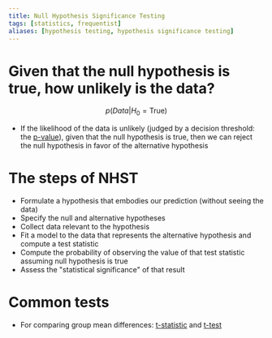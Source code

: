 ```yaml
---
title: Null Hypothesis Significance Testing
tags: [statistics, frequentist]
aliases: [hypothesis testing, hypothesis significance testing]
---
```

# Given that the null hypothesis is true, how unlikely is the data? 

$$p(Data|H_0 = \text{True})$$

- If the likelihood of the data is unlikely (judged by a decision threshold: the [p-value](notes/statistics/p-value.md)), given that the null hypothesis is true, then we can reject the null hypothesis in favor of the alternative hypothesis

# The steps of NHST
* Formulate a hypothesis that embodies our prediction (without seeing the data)
* Specify the null and alternative hypotheses
* Collect data relevant to the hypothesis
* Fit a model to the data that represents the alternative hypothesis and compute a test statistic
* Compute the probability of observing the value of that test statistic assuming null hypothesis is true
* Assess the "statistical significance" of that result

# Common tests 
- For comparing group mean differences: [t-statistic](notes/statistics/t-statistic.md) and [t-test](notes/statistics/t-test.md)
